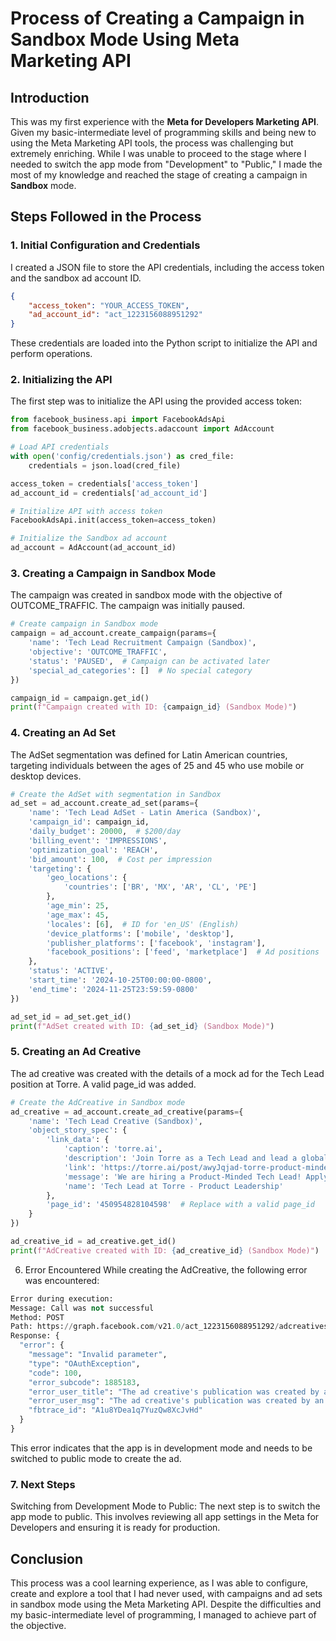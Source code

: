 # Process of Creating a Campaign in Sandbox Mode Using Meta Marketing API

## Introduction

This was my first experience with the **Meta for Developers Marketing API**. Given my basic-intermediate level of programming skills and being new to using the Meta Marketing API tools, the process was challenging but extremely enriching. While I was unable to proceed to the stage where I needed to switch the app mode from "Development" to "Public," I made the most of my knowledge and reached the stage of creating a campaign in **Sandbox** mode.

## Steps Followed in the Process

### 1. Initial Configuration and Credentials

I created a JSON file to store the API credentials, including the access token and the sandbox ad account ID.

```json
{
    "access_token": "YOUR_ACCESS_TOKEN",
    "ad_account_id": "act_1223156088951292"
}
```

These credentials are loaded into the Python script to initialize the API and perform operations.

### 2. Initializing the API

The first step was to initialize the API using the provided access token:
````python
from facebook_business.api import FacebookAdsApi
from facebook_business.adobjects.adaccount import AdAccount

# Load API credentials
with open('config/credentials.json') as cred_file:
    credentials = json.load(cred_file)

access_token = credentials['access_token']
ad_account_id = credentials['ad_account_id']

# Initialize API with access token
FacebookAdsApi.init(access_token=access_token)

# Initialize the Sandbox ad account
ad_account = AdAccount(ad_account_id)
````

### 3. Creating a Campaign in Sandbox Mode
The campaign was created in sandbox mode with the objective of OUTCOME_TRAFFIC. The campaign was initially paused.
````python
# Create campaign in Sandbox mode
campaign = ad_account.create_campaign(params={
    'name': 'Tech Lead Recruitment Campaign (Sandbox)',
    'objective': 'OUTCOME_TRAFFIC',
    'status': 'PAUSED',  # Campaign can be activated later
    'special_ad_categories': []  # No special category
})

campaign_id = campaign.get_id()
print(f"Campaign created with ID: {campaign_id} (Sandbox Mode)")
````

### 4. Creating an Ad Set
The AdSet segmentation was defined for Latin American countries, targeting individuals between the ages of 25 and 45 who use mobile or desktop devices.

```python
# Create the AdSet with segmentation in Sandbox
ad_set = ad_account.create_ad_set(params={
    'name': 'Tech Lead AdSet - Latin America (Sandbox)',
    'campaign_id': campaign_id,
    'daily_budget': 20000,  # $200/day
    'billing_event': 'IMPRESSIONS',
    'optimization_goal': 'REACH',
    'bid_amount': 100,  # Cost per impression
    'targeting': {
        'geo_locations': {
            'countries': ['BR', 'MX', 'AR', 'CL', 'PE']
        },
        'age_min': 25,
        'age_max': 45,
        'locales': [6],  # ID for 'en_US' (English)
        'device_platforms': ['mobile', 'desktop'],
        'publisher_platforms': ['facebook', 'instagram'],
        'facebook_positions': ['feed', 'marketplace']  # Ad positions
    },
    'status': 'ACTIVE',
    'start_time': '2024-10-25T00:00:00-0800',
    'end_time': '2024-11-25T23:59:59-0800'
})

ad_set_id = ad_set.get_id()
print(f"AdSet created with ID: {ad_set_id} (Sandbox Mode)")
```

### 5. Creating an Ad Creative
The ad creative was created with the details of a mock ad for the Tech Lead position at Torre. A valid page_id was added.

```python
# Create the AdCreative in Sandbox mode
ad_creative = ad_account.create_ad_creative(params={
    'name': 'Tech Lead Creative (Sandbox)',
    'object_story_spec': {
        'link_data': {
            'caption': 'torre.ai',
            'description': 'Join Torre as a Tech Lead and lead a global team!',
            'link': 'https://torre.ai/post/awyJqjad-torre-product-minded-tech-lead',
            'message': 'We are hiring a Product-Minded Tech Lead! Apply now.',
            'name': 'Tech Lead at Torre - Product Leadership'
        },
        'page_id': '450954828104598'  # Replace with a valid page_id
    }
})

ad_creative_id = ad_creative.get_id()
print(f"AdCreative created with ID: {ad_creative_id} (Sandbox Mode)")
```

6. Error Encountered
While creating the AdCreative, the following error was encountered:

```python
Error during execution:
Message: Call was not successful
Method: POST
Path: https://graph.facebook.com/v21.0/act_1223156088951292/adcreatives
Response: {
  "error": {
    "message": "Invalid parameter",
    "type": "OAuthException",
    "code": 100,
    "error_subcode": 1885183,
    "error_user_title": "The ad creative's publication was created by an app in development mode",
    "error_user_msg": "The ad creative's publication was created by an app in development mode. It must be in public mode to create this ad.",
    "fbtrace_id": "A1u8YDea1q7YuzQw8XcJvHd"
  }
}
```

This error indicates that the app is in development mode and needs to be switched to public mode to create the ad.

### 7. Next Steps
Switching from Development Mode to Public: The next step is to switch the app mode to public. This involves reviewing all app settings in the Meta for Developers and ensuring it is ready for production.

## Conclusion
This process was a cool learning experience, as I was able to configure, create and explore a tool that I had never used, with campaigns and ad sets in sandbox mode using the Meta Marketing API. Despite the difficulties and my basic-intermediate level of programming, I managed to achieve part of the objective.